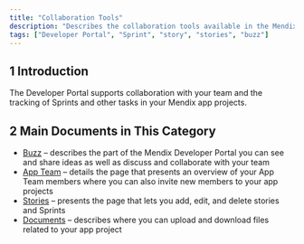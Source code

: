 ```yaml
---
title: "Collaboration Tools"
description: "Describes the collaboration tools available in the Mendix Developer Portal."
tags: ["Developer Portal", "Sprint", "story", "stories", "buzz"]
---
```


## 1 Introduction

The Developer Portal supports collaboration with your team and the tracking of Sprints and other tasks in your Mendix app projects.

## 2 Main Documents in This Category

* [Buzz](buzz) – describes the part of the Mendix Developer Portal you can see and share ideas as well as discuss and collaborate with your team
* [App Team](team) – details the page that presents an overview of your App Team members where you can also invite new members to your app projects
* [Stories](stories) – presents the page that lets you add, edit, and delete stories and Sprints
* [Documents](documents) – describes where you can upload and download files related to your app project
